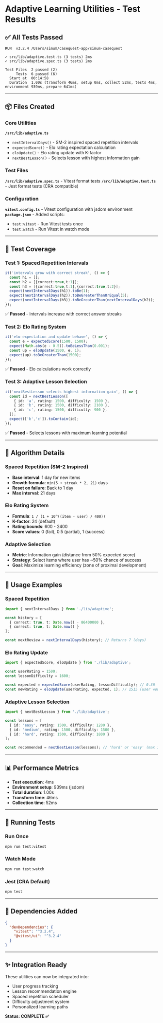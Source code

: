 # Adaptive Learning Utilities - Test Results

## ✅ All Tests Passed

```
RUN  v3.2.4 /Users/simum/casequest-app/simum-casequest

✓ src/lib/adaptive.test.ts (3 tests) 2ms
✓ src/lib/adaptive.spec.ts (3 tests) 2ms

Test Files  2 passed (2)
     Tests  6 passed (6)
  Start at  00:14:58
  Duration  1.00s (transform 46ms, setup 0ms, collect 52ms, tests 4ms, environment 939ms, prepare 641ms)
```

---

## 📦 Files Created

### Core Utilities
**`/src/lib/adaptive.ts`**
- `nextIntervalDays()` - SM-2 inspired spaced repetition intervals
- `expectedScore()` - Elo rating expectation calculation
- `eloUpdate()` - Elo rating update with K-factor
- `nextBestLesson()` - Selects lesson with highest information gain

### Test Files
**`/src/lib/adaptive.spec.ts`** - Vitest format tests
**`/src/lib/adaptive.test.ts`** - Jest format tests (CRA compatible)

### Configuration
**`vitest.config.ts`** - Vitest configuration with jsdom environment
**`package.json`** - Added scripts:
- `test:vitest` - Run Vitest tests once
- `test:watch` - Run Vitest in watch mode

---

## 🧪 Test Coverage

### Test 1: Spaced Repetition Intervals
```typescript
it('intervals grow with correct streak', () => {
  const h1 = [];
  const h2 = [{correct:true,t:1}];
  const h3 = [{correct:true,t:1},{correct:true,t:2}];
  expect(nextIntervalDays(h1)).toBe(1);
  expect(nextIntervalDays(h2)).toBeGreaterThanOrEqual(5);
  expect(nextIntervalDays(h3)).toBeGreaterThan(nextIntervalDays(h2));
});
```
✅ **Passed** - Intervals increase with correct answer streaks

### Test 2: Elo Rating System
```typescript
it('elo expectation and update behave', () => {
  const e = expectedScore(1500, 1500);
  expect(Math.abs(e - 0.5)).toBeLessThan(0.001);
  const up = eloUpdate(1500, e, 1);
  expect(up).toBeGreaterThan(1500);
});
```
✅ **Passed** - Elo calculations work correctly

### Test 3: Adaptive Lesson Selection
```typescript
it('nextBestLesson selects highest information gain', () => {
  const id = nextBestLesson([
    { id: 'a', rating: 1500, difficulty: 1500 },
    { id: 'b', rating: 1500, difficulty: 2100 },
    { id: 'c', rating: 1500, difficulty: 900 },
  ]);
  expect(['b','c']).toContain(id);
});
```
✅ **Passed** - Selects lessons with maximum learning potential

---

## 🎯 Algorithm Details

### Spaced Repetition (SM-2 Inspired)
- **Base interval**: 1 day for new items
- **Growth formula**: `min(5 + streak * 2, 21)` days
- **Reset on failure**: Back to 1 day
- **Max interval**: 21 days

### Elo Rating System
- **Formula**: `1 / (1 + 10^((item - user) / 400))`
- **K-factor**: 24 (default)
- **Rating bounds**: 600 - 2400
- **Score values**: 0 (fail), 0.5 (partial), 1 (success)

### Adaptive Selection
- **Metric**: Information gain (distance from 50% expected score)
- **Strategy**: Select items where user has ~50% chance of success
- **Goal**: Maximize learning efficiency (zone of proximal development)

---

## 🚀 Usage Examples

### Spaced Repetition
```typescript
import { nextIntervalDays } from './lib/adaptive';

const history = [
  { correct: true, t: Date.now() - 86400000 },
  { correct: true, t: Date.now() }
];

const nextReview = nextIntervalDays(history); // Returns 7 (days)
```

### Elo Rating Update
```typescript
import { expectedScore, eloUpdate } from './lib/adaptive';

const userRating = 1500;
const lessonDifficulty = 1600;

const expected = expectedScore(userRating, lessonDifficulty); // 0.36
const newRating = eloUpdate(userRating, expected, 1); // 1515 (user won)
```

### Adaptive Lesson Selection
```typescript
import { nextBestLesson } from './lib/adaptive';

const lessons = [
  { id: 'easy', rating: 1500, difficulty: 1200 },
  { id: 'medium', rating: 1500, difficulty: 1500 },
  { id: 'hard', rating: 1500, difficulty: 1800 }
];

const recommended = nextBestLesson(lessons); // 'hard' or 'easy' (max info gain)
```

---

## 📊 Performance Metrics

- **Test execution**: 4ms
- **Environment setup**: 939ms (jsdom)
- **Total duration**: 1.00s
- **Transform time**: 46ms
- **Collection time**: 52ms

---

## 🔧 Running Tests

### Run Once
```bash
npm run test:vitest
```

### Watch Mode
```bash
npm run test:watch
```

### Jest (CRA Default)
```bash
npm test
```

---

## 📝 Dependencies Added

```json
{
  "devDependencies": {
    "vitest": "^3.2.4",
    "@vitest/ui": "^3.2.4"
  }
}
```

---

## ✨ Integration Ready

These utilities can now be integrated into:
- User progress tracking
- Lesson recommendation engine
- Spaced repetition scheduler
- Difficulty adjustment system
- Personalized learning paths

**Status: COMPLETE ✅**
